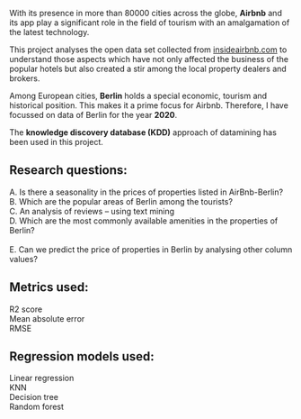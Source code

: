 With its presence in more than 80000 cities across the globe, **Airbnb** and its app play a significant role in the field of tourism with an amalgamation of the latest technology. 

This project analyses the open data set collected from [insideairbnb.com](http://insideairbnb.com/) to understand those aspects which have not only affected the business of the popular hotels but also created a stir among the local property dealers and brokers. 

Among European cities, **Berlin** holds a special economic, tourism and historical position. This makes it a prime focus for Airbnb. Therefore, I have focussed on data of Berlin for the year **2020**. 

The **knowledge discovery database (KDD)** approach of datamining has been used in this project. 

Research questions: 
------------------- 
A.	Is there a seasonality in the prices of properties listed in AirBnb-Berlin?<br />
B.	Which are the popular areas of Berlin among the tourists?<br />
C.	An analysis of reviews – using text mining<br />
D.	Which are the most commonly available amenities in the properties of Berlin?<br />  
E.	Can we predict the price of properties in Berlin by analysing other column values?<br />    

Metrics used:
-------------
R2 score<br />
Mean absolute error<br /> 
RMSE<br />

Regression models used:
-----------------------
Linear regression<br />
KNN<br />
Decision tree<br /> 
Random forest<br />